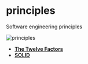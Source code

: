 # principles
Software engineering principles

![principles](https://github.com/joseosuna-engineer/principles/raw/main/resources/images/principles.jpg)

* **[The Twelve Factors](resources/docs/12factor.md)**
* **[SOLID](resources/docs/SOLID.md)**
